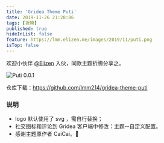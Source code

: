 ```yaml
---
title: 'Gridea Theme Puti'
date: 2019-11-26 21:28:06
tags: [折腾]
published: true
hideInList: false
feature: https://lmm.elizen.me/images/2019/11/puti.png
isTop: false
---
```

欢迎小伙伴 [@Elizen](https://chat.elizen.me/) 入伙，同款主题折腾分享之。

<!--more-->

![Puti 0.0.1](https://lmm.elizen.me/images/2019/11/puti.png)

仓库下载：<https://github.com/lmm214/gridea-theme-puti>

### 说明

- logo 默认使用了 svg ，需自行替换；
- 社交图标和评论到 Gridea 客户端中修改：主题--自定义配置。
- 感谢主题原作者 CaiCai。🤘


